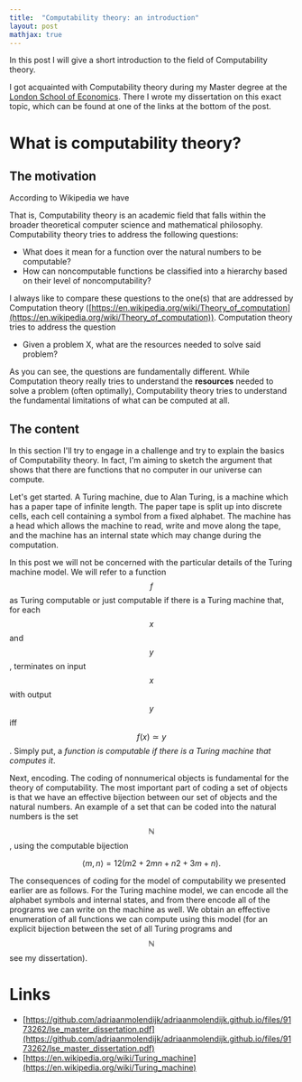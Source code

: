 ```yaml
---
title:  "Computability theory: an introduction"
layout: post
mathjax: true
---
```


In this post I will give a short introduction to the field of Computability theory.


I got acquainted with Computability theory during my Master degree at the [London School of Economics](https://www.lse.ac.uk/). There I wrote my dissertation on this exact topic, which can be found at one of the links at the bottom of the post.

# What is computability theory?

## The motivation

According to Wikipedia we have

That is, Computability theory is an academic field that falls within the broader theoretical computer science and mathematical philosophy. Computability theory tries to address the following questions:
- What does it mean for a function over the natural numbers to be computable?
- How can noncomputable functions be classified into a hierarchy based on their level of noncomputability?

I always like to compare these questions to the one(s) that are addressed by Computation theory ([https://en.wikipedia.org/wiki/Theory_of_computation](https://en.wikipedia.org/wiki/Theory_of_computation)). Computation theory tries to address the question
- Given a problem X, what are the resources needed to solve said problem?

As you can see, the questions are fundamentally different. While Computation theory really tries to understand the **resources** needed to solve a problem (often optimally), Computability theory tries to understand the fundamental limitations of what can be computed at all.

## The content

In this section I'll try to engage in a challenge and try to explain the basics of Computability theory. In fact, I'm aiming to sketch the argument that shows that there are functions that no computer in our universe can compute.

Let's get started. A Turing machine, due to Alan Turing, is a machine which has a paper tape of infinite length. The paper tape is split up into discrete cells, each cell containing a symbol from a fixed alphabet. The machine has a head which allows the machine to read, write and move along the tape, and the machine has an internal state which may change during the computation.

In this post we will not be concerned with the particular details of the Turing machine model. We will refer to a function $$f$$ as Turing computable or just computable if there is a Turing machine that, for each $$x$$ and $$y$$, terminates on input $$x$$ with output $$y$$ iff $$f(x) ≃ y$$. Simply put, a *function is computable if there is a Turing machine that computes it*.

Next, encoding. The coding of nonnumerical objects is fundamental for the theory of computability. The most important part of coding a set of objects is that we have an effective bijection between our set of objects and the natural numbers. An example of a set that can be coded into the natural numbers is the set $$\mathbb{N}$$, using the computable bijection 


$$⟨m,n⟩ = 12(m2 + 2mn + n2 + 3m + n).$$


The consequences of coding for the model of computability we presented earlier are as follows. For the Turing machine model, we can encode all the alphabet symbols and internal states, and from there encode all of the programs we can write on the machine as well. We obtain an effective enumeration of all functions we can compute using this model (for an explicit bijection between the set of all Turing programs and $$\mathbb{N}$$ see my dissertation).

# Links
- [https://github.com/adriaanmolendijk/adriaanmolendijk.github.io/files/9173262/lse_master_dissertation.pdf](https://github.com/adriaanmolendijk/adriaanmolendijk.github.io/files/9173262/lse_master_dissertation.pdf)
- [https://en.wikipedia.org/wiki/Turing_machine](https://en.wikipedia.org/wiki/Turing_machine)
